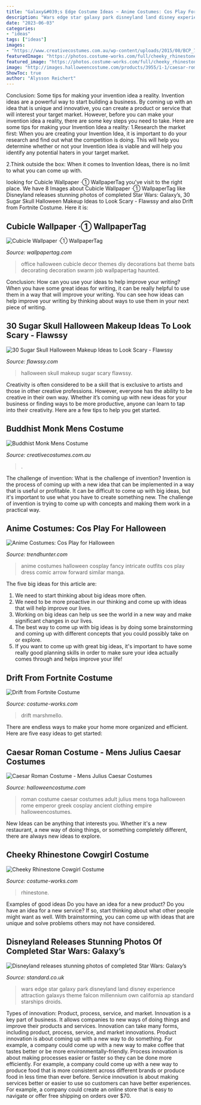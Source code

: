 ```yaml
---
title: "Galaxy&#039;s Edge Costume Ideas ~ Anime Costumes: Cos Play For Halloween"
description: "Wars edge star galaxy park disneyland land disney experience attraction galaxys theme falcon millennium own california ap standard starships droids"
date: "2023-06-03"
categories:
- "ideas"
tags: ["ideas"]
images:
- "https://www.creativecostumes.com.au/wp-content/uploads/2015/08/BCP_7991-510x680.jpg"
featuredImage: "https://photos.costume-works.com/full/cheeky_rhinestone_cowgirl.jpg"
featured_image: "https://photos.costume-works.com/full/cheeky_rhinestone_cowgirl.jpg"
image: "http://images.halloweencostume.com/products/3955/1-1/caesar-roman-costume.jpg"
ShowToc: true
author: "Alysson Reichert"
---
```



Conclusion: Some tips for making your invention idea a reality.
Invention ideas are a powerful way to start building a business. By coming up with an idea that is unique and innovative, you can create a product or service that will interest your target market. However, before you can make your invention idea a reality, there are some key steps you need to take. Here are some tips for making your Invention Idea a reality:
1.Research the market first: When you are creating your Invention Idea, it is important to do your research and find out what the competition is doing. This will help you determine whether or not your Invention Idea is viable and will help you identify any potential haters in your target market.

2.Think outside the box: When it comes to Invention Ideas, there is no limit to what you can come up with.

	

		
looking for Cubicle Wallpaper ·① WallpaperTag you've visit to the right place. We have 8 Images about Cubicle Wallpaper ·① WallpaperTag like Disneyland releases stunning photos of completed Star Wars: Galaxy’s, 30 Sugar Skull Halloween Makeup Ideas to Look Scary - Flawssy and also Drift from Fortnite Costume. Here it is:
		
    
## Cubicle Wallpaper ·① WallpaperTag

<img loading=lazy src="https://wallpapertag.com/wallpaper/full/f/3/4/756197-cubicle-wallpaper-2048x1536-retina.jpg" onerror="this.onerror=null;this.src='https://tse3.mm.bing.net/th?id=OIP.v-f_KO6C5B_AlJ7ccoXFngHaFj&amp;pid=15.1';" alt="Cubicle Wallpaper ·① WallpaperTag">

_Source: wallpapertag.com_

>office halloween cubicle decor themes diy decorations bat theme bats decorating decoration swarm job wallpapertag haunted. 

	

Conclusion: How can you use your ideas to help improve your writing?
When you have some great ideas for writing, it can be really helpful to use them in a way that will improve your writing. You can see how ideas can help improve your writing by thinking about ways to use them in your next piece of writing.

    
## 30 Sugar Skull Halloween Makeup Ideas To Look Scary - Flawssy

<img loading=lazy src="http://flawssy.com/wp-content/uploads/2016/05/sugar-skull-women-makeup-for-halloween.jpg" onerror="this.onerror=null;this.src='https://tse3.mm.bing.net/th?id=OIP.NvspJjwFvCvWO_dfUhdkNgHaLH&amp;pid=15.1';" alt="30 Sugar Skull Halloween Makeup Ideas to Look Scary - Flawssy">

_Source: flawssy.com_

>halloween skull makeup sugar scary flawssy. 

	

Creativity is often considered to be a skill that is exclusive to artists and those in other creative professions. However, everyone has the ability to be creative in their own way. Whether it’s coming up with new ideas for your business or finding ways to be more productive, anyone can learn to tap into their creativity. Here are a few tips to help you get started.

    
## Buddhist Monk Mens Costume

<img loading=lazy src="https://www.creativecostumes.com.au/wp-content/uploads/2015/08/BCP_7991-510x680.jpg" onerror="this.onerror=null;this.src='https://tse1.mm.bing.net/th?id=OIP.RMVQRoTseJXXpwHHA9_vQAHaJ4&amp;pid=15.1';" alt="Buddhist Monk Mens Costume">

_Source: creativecostumes.com.au_

>. 

	

The challenge of invention: What is the challenge of invention?
Invention is the process of coming up with a new idea that can be implemented in a way that is useful or profitable. It can be difficult to come up with big ideas, but it's important to use what you have to create something new. The challenge of invention is trying to come up with concepts and making them work in a practical way.

    
## Anime Costumes: Cos Play For Halloween

<img loading=lazy src="https://cdn.trendhunterstatic.com/thumbs/anime-cos-play-wide-eyed-halloween-fancy-dress-ideas.jpeg" onerror="this.onerror=null;this.src='https://tse1.mm.bing.net/th?id=OIP.OjeLV4qenYfuKgm8nenirgHaLH&amp;pid=15.1';" alt="Anime Costumes: Cos Play for Halloween">

_Source: trendhunter.com_

>anime costumes halloween cosplay fancy intricate outfits cos play dress comic arrow forward similar manga. 

	

The five big ideas for this article are:
1. We need to start thinking about big ideas more often. 
2. We need to be more proactive in our thinking and come up with ideas that will help improve our lives. 
3. Working on big ideas can help us see the world in a new way and make significant changes in our lives. 
4. The best way to come up with big ideas is by doing some brainstorming and coming up with different concepts that you could possibly take on or explore. 
5. If you want to come up with great big ideas, it's important to have some really good planning skills in order to make sure your idea actually comes through and helps improve your life!

    
## Drift From Fortnite Costume

<img loading=lazy src="https://photos.costume-works.com/full/drift_from_fortnite.jpg" onerror="this.onerror=null;this.src='https://tse4.mm.bing.net/th?id=OIP.ITFAokhQBdpjeXEdo5Fc7AHaLD&amp;pid=15.1';" alt="Drift from Fortnite Costume">

_Source: costume-works.com_

>drift marshmello. 

	

There are endless ways to make your home more organized and efficient. Here are five easy ideas to get started:

    
## Caesar Roman Costume - Mens Julius Caesar Costumes

<img loading=lazy src="http://images.halloweencostume.com/products/3955/1-1/caesar-roman-costume.jpg" onerror="this.onerror=null;this.src='https://tse3.mm.bing.net/th?id=OIP.Gj3Be221r6mTogvhYANPEgHaKl&amp;pid=15.1';" alt="Caesar Roman Costume - Mens Julius Caesar Costumes">

_Source: halloweencostume.com_

>roman costume caesar costumes adult julius mens toga halloween rome emperor greek cosplay ancient clothing empire halloweencostumes. 

	

New Ideas can be anything that interests you. Whether it's a new restaurant, a new way of doing things, or something completely different, there are always new ideas to explore.

    
## Cheeky Rhinestone Cowgirl Costume

<img loading=lazy src="https://photos.costume-works.com/full/cheeky_rhinestone_cowgirl.jpg" onerror="this.onerror=null;this.src='https://tse1.mm.bing.net/th?id=OIP.WmOTFS_FoDXcg2yUUOQ5mgHaIs&amp;pid=15.1';" alt="Cheeky Rhinestone Cowgirl Costume">

_Source: costume-works.com_

>rhinestone. 

	

Examples of good ideas
Do you have an idea for a new product? Do you have an idea for a new service? If so, start thinking about what other people might want as well. With brainstorming, you can come up with ideas that are unique and solve problems others may not have considered.

    
## Disneyland Releases Stunning Photos Of Completed Star Wars: Galaxy’s

<img loading=lazy src="https://static.standard.co.uk/s3fs-public/thumbnails/image/2019/05/30/10/1insidestarwarsgalaxyedge3005-11.jpg" onerror="this.onerror=null;this.src='https://tse2.mm.bing.net/th?id=OIP.fIf_JNGpmDhj5_CRWDHmKgHaEx&amp;pid=15.1';" alt="Disneyland releases stunning photos of completed Star Wars: Galaxy’s">

_Source: standard.co.uk_

>wars edge star galaxy park disneyland land disney experience attraction galaxys theme falcon millennium own california ap standard starships droids. 

	

Types of innovation: Product, process, service, and market.
Innovation is a key part of business. It allows companies to new ways of doing things and improve their products and services. Innovation can take many forms, including product, process, service, and market innovations. 
Product innovation is about coming up with a new way to do something. For example, a company could come up with a new way to make coffee that tastes better or be more environmentally-friendly. Process innovation is about making processes easier or faster so they can be done more efficiently. For example, a company could come up with a new way to produce food that is more consistent across different brands or produce food in less time than ever before. Service innovation is about making services better or easier to use so customers can have better experiences. For example, a company could create an online store that is easy to navigate or offer free shipping on orders over $70.

